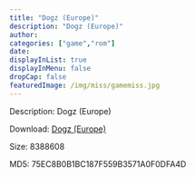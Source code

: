 ```yaml
---
title: "Dogz (Europe)"
description: "Dogz (Europe)"
author: 
categories: ["game","rom"]
date: 
displayInList: true
displayInMenu: false
dropCap: false
featuredImage: /img/miss/gamemiss.jpg
---
```


Description: Dogz (Europe)

Download: <a style="text-decoration:underline;" href="https://mega.nz/#!PPQyVIYT!sW1XRoOiUSqqaLUmSnl2Ns3XJLMhs5gMpTQfKLPkUmY" target = "_blank" rel = "nofollow" > Dogz (Europe)</a>

Size: 8388608

MD5: 75EC8B0B1BC187F559B3571A0F0DFA4D

